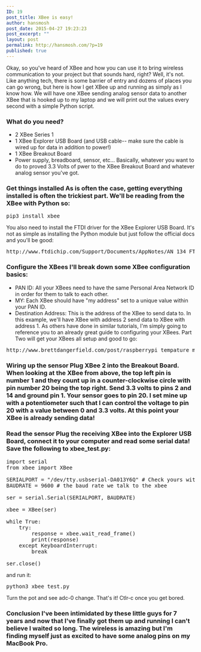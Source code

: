 ```yaml
---
ID: 19
post_title: XBee is easy!
author: hansmosh
post_date: 2015-04-27 19:23:23
post_excerpt: ""
layout: post
permalink: http://hansmosh.com/?p=19
published: true
---
```

Okay, so you've heard of XBee and how you can use it to bring wireless communication to your project but that sounds hard, right? Well, it's not. Like anything tech, there is some barrier of entry and dozens of places you can go wrong, but here is how I get XBee up and running as simply as I know how. We will have one XBee sending analog sensor data to another XBee that is hooked up to my laptop and we will print out the values every second with a simple Python script. 
### What do you need?

*   2 XBee Series 1
*   1 XBee Explorer USB Board (and USB cable-- make sure the cable is wired up for data in addition to power!)
*   1 XBee Breakout Board
*   Power supply, breadboard, sensor, etc... Basically, whatever you want to do to proved 3.3 Volts of pwer to the XBee Breakout Board and whatever analog sensor you've got.

### Get things installed As is often the case, getting everything installed is often the trickiest part. We'll be reading from the XBee with Python so: 

<pre>pip3 install xbee</pre> You also need to install the FTDI driver for the XBee Explorer USB Board. It's not as simple as installing the Python module but just follow the official docs and you'll be good: 

<pre>http://www.ftdichip.com/Support/Documents/AppNotes/AN_134_FTDI_Drivers_Installation_Guide_for_MAC_OSX.pdf</pre>

### Configure the XBees I'll break down some XBee configuration basics: 

*   PAN ID: All your XBees need to have the same Personal Area Network ID in order for them to talk to each other.
*   MY: Each XBee should have "my address" set to a unique value within your PAN ID.
*   Destination Address: This is the address of the XBee to send data to. In this example, we'll have XBee with address 2 send data to XBee with address 1. As others have done in similar tutorials, I'm simply going to reference you to an already great guide to configuring your XBees. Part Two will get your XBees all setup and good to go: 

<pre>http://www.brettdangerfield.com/post/raspberrypi_tempature_monitor_project/</pre>

### Wiring up the sensor Plug XBee 2 into the Breakout Board. When looking at the XBee from above, the top left pin is number 1 and they count up in a counter-clockwise circle with pin number 20 being the top right. Send 3.3 volts to pins 2 and 14 and ground pin 1. Your sensor goes to pin 20. I set mine up with a potentiometer such that I can control the voltage to pin 20 with a value between 0 and 3.3 volts. At this point your XBee is already sending data! 

### Read the sensor Plug the receiving XBee into the Explorer USB Board, connect it to your computer and read some serial data! Save the following to xbee_test.py: 

<pre>import serial
from xbee import XBee

SERIALPORT = "/dev/tty.usbserial-DA013Y6Q" # Check yours with `ls /dev/tty.*`
BAUDRATE = 9600 # the baud rate we talk to the xbee

ser = serial.Serial(SERIALPORT, BAUDRATE)

xbee = XBee(ser)

while True:
    try:
        response = xbee.wait_read_frame()
        print(response)
    except KeyboardInterrupt:
        break

ser.close()</pre> and run it: 

<pre>python3 xbee_test.py</pre> Turn the pot and see adc-0 change. That's it! Ctlr-c once you get bored. 

### Conclusion I've been intimidated by these little guys for 7 years and now that I've finally got them up and running I can't believe I waited so long. The wireless is amazing but I'm finding myself just as excited to have some analog pins on my MacBook Pro.